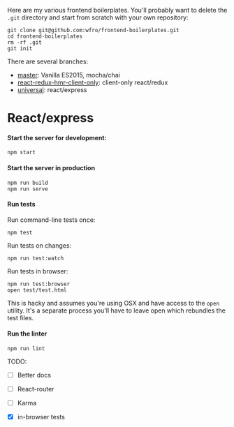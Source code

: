 Here are my various frontend boilerplates.  You'll probably want to delete the `.git` directory and start from scratch with your own repository:

```
git clone git@github.com:wfro/frontend-boilerplates.git
cd frontend-boilerplates
rm -rf .git
git init
```

There are several branches:

* [master](https://github.com/wfro/frontend-boilerplates/tree/master): Vanilla ES2015, mocha/chai
* [react-redux-hmr-client-only](https://github.com/wfro/frontend-boilerplates/tree/react-redux-hmr-client-only): client-only react/redux
* [universal](https://github.com/wfro/frontend-boilerplates/tree/universal): react/express

# React/express 

#### Start the server for development:

```
npm start
```

#### Start the server in production

```
npm run build
npm run serve
```

#### Run tests

Run command-line tests once:

```
npm test
```
Run tests on changes:

```
npm run test:watch
```

Run tests in browser:

```
npm run test:browser
open test/test.html
```

This is hacky and assumes you're using OSX and have access to the `open` utility.
It's a separate process you'll have to leave open which rebundles the test files.

#### Run the linter

```
npm run lint
```

TODO:

- [ ] Better docs
- [ ] React-router
- [ ] Karma
- [x] in-browser tests


